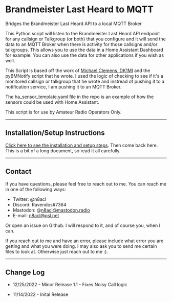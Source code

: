 # Brandmeister Last Heard to MQTT
Bridges the Brandmeister Last Heard API to a local MQTT Broker

This Python script will listen to the Brandmeister Last Heard API endpoint for any callsign or Talkgroup (or both) that you configure and it will send the data to an MQTT Broker when there is activity for those callsigns and/or talkgroups. This allows you to use the data in a Home Assistant Dashboard for example. You can also use the data for other applications if you wish as well.

This Script is based off the work of [Michael Clemens, DK1MI](https://qrz.is/) and the pyBMNotify script that he wrote. I used the logic of checking to see if it's a monitored callsign or talkgroup that he wrote and instread of pushing it to a notification service, I am pushing it to an MQTT Broker.

The ha_sensor_template.yaml file in the repo is an example of how the sensors could be used with Home Assistant.

This script is for use by Amateur Radio Operators Only.

---

## Installation/Setup Instructions

[Click here to see the installation and setup steps](https://github.com/n8acl/bmlh_to_mqtt/blob/main/installation-setup.md). Then come back here. This is a bit of a long document, so read it all carefully.

---
## Contact
If you have questions, please feel free to reach out to me. You can reach me in one of the following ways:

- Twitter: @n8acl
- Discord: Ravendos#7364
- Mastodon: @n8acl@mastodon.radio
- E-mail: n8acl@qsl.net

Or open an issue on Github. I will respond to it, and of course you, when I can. 

If you reach out to me and have an error, please include what error you are getting and what you were doing. I may also ask you to send me certain files to look at. Otherwise just reach out to me :).

---

## Change Log

* 12/25/2022 - Minor Release 1.1 - Fixes Noisy Call logic

* 11/14/2022 - Inital Release